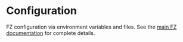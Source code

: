 # Configuration

FZ configuration via environment variables and files. See the [main FZ documentation](https://github.com/Funz/fz#configuration) for complete details.

